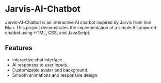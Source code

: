 # Jarvis-AI-Chatbot

Jarvis-AI-Chatbot is an interactive AI chatbot inspired by Jarvis from Iron Man. This project demonstrates the implementation of a simple AI-powered chatbot using HTML, CSS, and JavaScript.

## Features

- Interactive chat interface.
- AI responses to user inputs.
- Customizable avatar and background.
- Smooth animations and responsive design.

